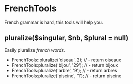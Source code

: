 # FrenchTools

French grammar is hard, this tools will help you.

## pluralize($singular, $nb, $plural = null)

Easily pluralize *french words*.

- FrenchTools::pluralize('oiseau', 2); // - return oiseaux
- FrenchTools:pluralize('bijou', '29'); // - return bijoux
- FrenchTools:pluralize('arbre', '9'); // - return arbres
- FrenchTools:pluralize('piscine', '1'); // - return piscine